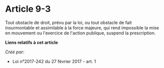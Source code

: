# Article 9-3

Tout obstacle de droit, prévu par la loi, ou tout obstacle de fait insurmontable et assimilable à la force majeure, qui rend
impossible la mise en mouvement ou l'exercice de l'action publique, suspend la prescription.

**Liens relatifs à cet article**

_Créé par_:

  - Loi n°2017-242 du 27 février 2017 - art. 1
